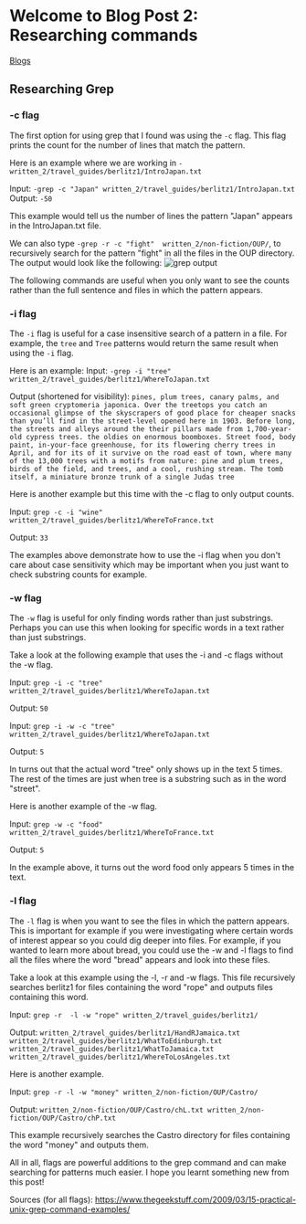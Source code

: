 # Welcome to Blog Post 2: Researching commands

[Blogs](https://ashishsdalvi.github.io/cse15l-lab-reports/testing)


## Researching Grep

### -c flag ###
The first option for using grep that I found was using the ```-c``` flag. This flag
prints the count for the number of lines that match the pattern.

Here is an example where we are working in ```-written_2/travel_guides/berlitz1/IntroJapan.txt``` 

Input: ```-grep -c "Japan" written_2/travel_guides/berlitz1/IntroJapan.txt``` 
Output: ```-50```

This example would tell us the number of lines the pattern "Japan" appears in the IntroJapan.txt file. 

We can also type ```-grep -r -c "fight"  written_2/non-fiction/OUP/```, to
recursively search for the pattern "fight" in all the files in the OUP directory. 
The output would look like the following:
![grep output](https://ashishsdalvi.github.io/cse15l-lab-reports/grep_output.png)

The following commands are useful when you only want to see the counts rather than
the full sentence and files in which the pattern appears. 

### -i flag ###
The ```-i``` flag is useful for a case insensitive search of a pattern in a file.
For example, the ```tree``` and ```Tree``` patterns would return the same result
when using the ```-i``` flag. 

Here is an example: 
Input: ```-grep -i "tree" written_2/travel_guides/berlitz1/WhereToJapan.txt``` 

Output (shortened for visibility):  ```pines, plum trees, canary palms, and soft green cryptomeria japonica.
Over the treetops you catch an occasional glimpse of the skyscrapers of
good place for cheaper snacks than you’ll find in the street-level
opened here in 1903. Before long, the streets and alleys around the
their pillars made from 1,700-year-old cypress trees.
the oldies on enormous boomboxes. Street food, body paint, in-your-face
greenhouse, for its flowering cherry trees in April, and for its
of it survive on the road east of town, where many of the 13,000 trees
with a motifs from nature: pine and plum trees, birds of the field, and
trees, and a cool, rushing stream. The tomb itself, a miniature bronze
trunk of a single Judas tree ```


Here is another example but this time with the -c flag to only output counts.

Input: ```grep -c -i "wine" written_2/travel_guides/berlitz1/WhereToFrance.txt```

Output: ```33```

The examples above demonstrate how to use the -i flag when you don't care about
case sensitivity which may be important when you just want to check substring counts
for example. 

### -w flag ###
The ```-w``` flag is useful for only finding words rather than just substrings. Perhaps
you can use this when looking for specific words in a text rather than just substrings.


Take a look at the following example that uses the -i and -c flags without the -w flag.

Input: ```grep -i -c "tree" written_2/travel_guides/berlitz1/WhereToJapan.txt```

Output: ```50```

Input: ```grep -i -w -c "tree" written_2/travel_guides/berlitz1/WhereToJapan.txt```

Output: ```5```

In turns out that the actual word "tree" only shows up in the text 5 times. The rest of 
the times are just when tree is a substring such as in the word "street".


Here is another example of the -w flag. 

Input: ```grep -w -c "food"  written_2/travel_guides/berlitz1/WhereToFrance.txt```

Output: ```5```

In the example above, it turns out the word food only appears 5 times in the text. 


### -l flag ###
The ```-l``` flag is when you want to see the files in which the pattern appears.
This is important for example if you were investigating where certain words of interest
appear so you could dig deeper into files. For example, if you wanted to learn more about
bread, you could use the -w and -l flags to find all the files where the word "bread" appears
and look into these files. 

Take a look at this example using the -l, -r and -w flags. This file recursively searches
berlitz1 for files containing the word "rope" and outputs files containing this word.

Input: ```grep -r  -l -w "rope" written_2/travel_guides/berlitz1/```

Output: ```
written_2/travel_guides/berlitz1/HandRJamaica.txt
written_2/travel_guides/berlitz1/WhatToEdinburgh.txt
written_2/travel_guides/berlitz1/WhatToJamaica.txt
written_2/travel_guides/berlitz1/WhereToLosAngeles.txt ``` 

Here is another example.

Input: ```grep -r -l -w "money" written_2/non-fiction/OUP/Castro/```

Output: ```written_2/non-fiction/OUP/Castro/chL.txt
written_2/non-fiction/OUP/Castro/chP.txt```

This example recursively searches the Castro directory for files
containing the word "money" and outputs them.


All in all, flags are powerful additions to the grep command and can make searching for patterns
much easier. I hope you learnt something new from this post! 

Sources (for all flags): https://www.thegeekstuff.com/2009/03/15-practical-unix-grep-command-examples/

